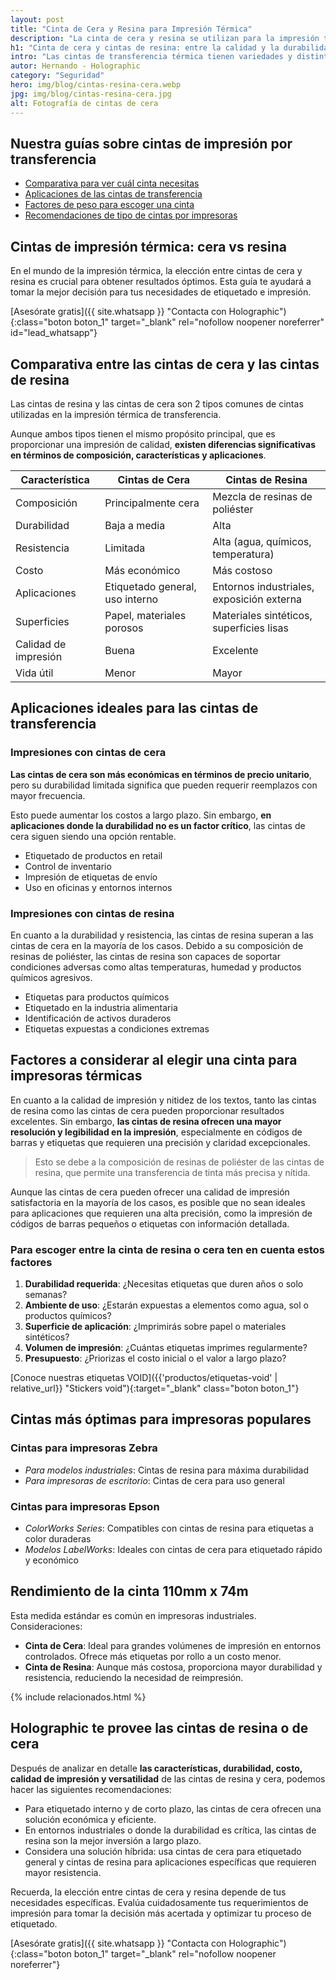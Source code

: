 ```yaml
---
layout: post
title: "Cinta de Cera y Resina para Impresión Térmica"
description: "La cinta de cera y resina se utilizan para la impresión térmica de transferencia. Conoce sus detalles, las características, aplicaciones y ventajas"
h1: "Cinta de cera y cintas de resina: entre la calidad y la durabilidad"
intro: "Las cintas de transferencia térmica tienen variedades y distintas ventajas. ¡Conócelas!"
autor: Hernando - Holographic
category: "Seguridad"
hero: img/blog/cintas-resina-cera.webp
jpg: img/blog/cintas-resina-cera.jpg
alt: Fotografía de cintas de cera
---
```

## Nuestra guías sobre cintas de impresión por transferencia

- [Comparativa para ver cuál cinta necesitas](#comparativa-entre-las-cintas-de-cera-y-las-cintas-de-resina)
- [Aplicaciones de las cintas de transferencia](#aplicaciones-ideales-para-las-cintas-de-transferencia)
- [Factores de peso para escoger una cinta](#factores-a-considerar-al-elegir-una-cinta-para-impresoras-térmicas)
- [Recomendaciones de tipo de cintas por impresoras](#cintas-más-óptimas-para-impresoras-populares)

## Cintas de impresión térmica: cera vs resina

En el mundo de la impresión térmica, la elección entre cintas de cera y resina es crucial para obtener resultados óptimos. Esta guía te ayudará a tomar la mejor decisión para tus necesidades de etiquetado e impresión.

[Asesórate gratis]({{ site.whatsapp }} "Contacta con Holographic"){:class="boton boton_1" target="_blank" rel="nofollow noopener noreferrer" id="lead_whatsapp"}

## Comparativa entre las cintas de cera y las cintas de resina

Las cintas de resina y las cintas de cera son 2 tipos comunes de cintas utilizadas en la impresión térmica de transferencia.

Aunque ambos tipos tienen el mismo propósito principal, que es proporcionar una impresión de calidad, **existen diferencias significativas en términos de composición, características y aplicaciones**.

| Característica | Cintas de Cera | Cintas de Resina |
|----------------|----------------|-------------------|
| Composición    | Principalmente cera | Mezcla de resinas de poliéster |
| Durabilidad    | Baja a media | Alta |
| Resistencia    | Limitada | Alta (agua, químicos, temperatura) |
| Costo          | Más económico | Más costoso |
| Aplicaciones   | Etiquetado general, uso interno | Entornos industriales, exposición externa |
| Superficies    | Papel, materiales porosos | Materiales sintéticos, superficies lisas |
| Calidad de impresión | Buena | Excelente |
| Vida útil      | Menor | Mayor |

## Aplicaciones ideales para las cintas de transferencia

### Impresiones con cintas de cera

**Las cintas de cera son más económicas en términos de precio unitario**, pero su durabilidad limitada significa que pueden requerir reemplazos con mayor frecuencia.

Esto puede aumentar los costos a largo plazo. Sin embargo, **en aplicaciones donde la durabilidad no es un factor crítico**, las cintas de cera siguen siendo una opción rentable.

- Etiquetado de productos en retail
- Control de inventario
- Impresión de etiquetas de envío
- Uso en oficinas y entornos internos

### Impresiones con cintas de resina

En cuanto a la durabilidad y resistencia, las cintas de resina superan a las cintas de cera en la mayoría de los casos. Debido a su composición de resinas de poliéster, las cintas de resina son capaces de soportar condiciones adversas como altas temperaturas, humedad y productos químicos agresivos.

- Etiquetas para productos químicos
- Etiquetado en la industria alimentaria
- Identificación de activos duraderos
- Etiquetas expuestas a condiciones extremas

## Factores a considerar al elegir una cinta para impresoras térmicas

En cuanto a la calidad de impresión y nitidez de los textos, tanto las cintas de resina como las cintas de cera pueden proporcionar resultados excelentes. Sin embargo, **las cintas de resina ofrecen una mayor resolución y legibilidad en la impresión**, especialmente en códigos de barras y etiquetas que requieren una precisión y claridad excepcionales.

>Esto se debe a la composición de resinas de poliéster de las cintas de resina, que permite una transferencia de tinta más precisa y nítida.

Aunque las cintas de cera pueden ofrecer una calidad de impresión satisfactoria en la mayoría de los casos, es posible que no sean ideales para aplicaciones que requieren una alta precisión, como la impresión de códigos de barras pequeños o etiquetas con información detallada.

### Para escoger entre la cinta de resina o cera ten en cuenta estos factores

1. **Durabilidad requerida**: ¿Necesitas etiquetas que duren años o solo semanas?
2. **Ambiente de uso**: ¿Estarán expuestas a elementos como agua, sol o productos químicos?
3. **Superficie de aplicación**: ¿Imprimirás sobre papel o materiales sintéticos?
4. **Volumen de impresión**: ¿Cuántas etiquetas imprimes regularmente?
5. **Presupuesto**: ¿Priorizas el costo inicial o el valor a largo plazo?

[Conoce nuestras etiquetas VOID]({{'productos/etiquetas-void' | relative_url}} "Stickers void"){:target="_blank" class="boton boton_1"}

## Cintas más óptimas para impresoras populares

### Cintas para impresoras Zebra

- *Para modelos industriales*: Cintas de resina para máxima durabilidad
- *Para impresoras de escritorio*: Cintas de cera para uso general

### Cintas para impresoras Epson

- *ColorWorks Series*: Compatibles con cintas de resina para etiquetas a color duraderas
- *Modelos LabelWorks*: Ideales con cintas de cera para etiquetado rápido y económico

## Rendimiento de la cinta 110mm x 74m

Esta medida estándar es común en impresoras industriales. Consideraciones:

- **Cinta de Cera**: Ideal para grandes volúmenes de impresión en entornos controlados. Ofrece más etiquetas por rollo a un costo menor.
- **Cinta de Resina**: Aunque más costosa, proporciona mayor durabilidad y resistencia, reduciendo la necesidad de reimpresión.

{% include relacionados.html %}

## Holographic te provee las cintas de resina o de cera

Después de analizar en detalle **las características, durabilidad, costo, calidad de impresión y versatilidad** de las cintas de resina y cera, podemos hacer las siguientes recomendaciones:

- Para etiquetado interno y de corto plazo, las cintas de cera ofrecen una solución económica y eficiente.
- En entornos industriales o donde la durabilidad es crítica, las cintas de resina son la mejor inversión a largo plazo.
- Considera una solución híbrida: usa cintas de cera para etiquetado general y cintas de resina para aplicaciones específicas que requieren mayor resistencia.

Recuerda, la elección entre cintas de cera y resina depende de tus necesidades específicas. Evalúa cuidadosamente tus requerimientos de impresión para tomar la decisión más acertada y optimizar tu proceso de etiquetado.

[Asesórate gratis]({{ site.whatsapp }} "Contacta con Holographic"){:class="boton boton_1" target="_blank" rel="nofollow noopener noreferrer"}
